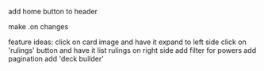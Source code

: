 <!-- 1. setup index
    create index.html
    link main.css
    link index.js
    create header.css
    link header.css
        -ADD CHANGES TO tests/index.js, ESLINTRC, TRAVIS.YML!!! -->

<!-- 2. create auth
    create auth.html
    create auth.js
    link auth.js
    link header.css -->

<!-- 3. setup authorization on firebase website -->

<!-- 4. create firebase.js
    add firebase scripts and links to html files
    add firebase info to firebase.js -->

<!-- 4.5 create ui on auth.js
    initialize constructor 
    ui.start()
        sign in options
            PROVIDER ID
        sign in success url
        credential helper none
        callbacks
         -->


<!-- 5. TDD Header Section
    ddd header
        get mtg png
        add title
        add login
        add profile pic
        add span for name
        style in header.css

    tdd make header html
    make div wrapper for header
    make loadHeader function -->
<!-- 
6. Make sure user can log in
    add load header to pages -->

<!-- 7. DDD Filter Section
    figure out fields of search
        by name
        by type
        by subtype
        by color
        by set
    TDD makeFormHtml function
    TDD makeOptionHtml -->
<!-- 
8. DDD index.html
    create section for gallery
    create search form section
    create header section
    create card entry layout
        figure out cards per page -->
<!-- 
9. TDD Card HTML Template -->

<!-- 10. Write loadGallery function
    write clearRows function -->
    
<!-- 11. TDD Query Functions
    write search to query
    write page to query
    read from query
    export to own file -->
<!-- 
12. Create Search Components JS
    addEventListener SUBMIT
    Change Hash on submit -->
    
<!-- 13. TDD Search URL function
    if no input fields returns base utl -->
    
<!-- 14. Write Load Query function on index.html
     -->
<!-- 
15. modify make card html to include some sort of favorite icon
    -should have class 'favorite icon' -->

<!-- 16. create and export favoritesByUserRef on firebase.js

17. add event listener to loadGallery function to add fav
    -import auth and favbyuserref from firebase
    - -->

<!-- Image URLs are not reaching favorites list -->

<!-- Set Default Image for Cards -->

<!-- Cannot remove favorited item from favorites list -->

<!-- fix tests -->


add home button to header

make .on changes 


feature ideas: 
    click on card image and have it expand to left side
    click on 'rulings' button and have it list rulings on right side
    add filter for powers
    add pagination
    add 'deck builder'
    
